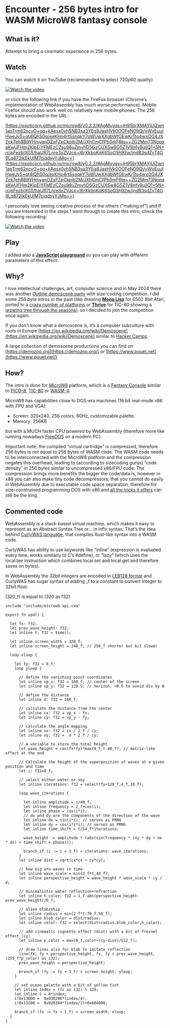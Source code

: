 # Encounter - 256 bytes intro for WASM MicroW8 fantasy console

## What is it?

Attempt to bring a cinematic experience in 256 bytes.

## Watch

You can watch it on YouTube (recommended to select 720p60 quality) 

[![Watch the video](https://img.youtube.com/vi/4QY9WqbS61g/maxresdefault.jpg)](https://www.youtube.com/watch?v=4QY9WqbS61g)

or click the following link if you have the FireFox browser (Chrome’s implementation of WebAssembly has much worse performance). Mobile Firefox should also work well on relatively new mobile phones. The 256 bytes are encoded in the URL:

[https://exoticorn.github.io/microw8/v0.2.2/#AgMvvqs+jH95brXMAYjUjZwn1apTrm62ncvO+qq+kAesx0vh5NB3sa3YEg8JasHVk0OOFeN09Qi/yWyEuuIHweJv5+qt4lQhS0q/exKHo4rtSsnqkY7oWUwXXgbWfGEwKrTto4wxOG4JXZck7ehBB9YHmyanOZxFZeCkpib2M/JXhCmCfPb3mF6tq++ZG2Mm73NopaaKwUFHm2KjpEjYFMEzCZsu98uZmvhD5GzCUXSw8G5Z1V8nfv9uiIQ1+5N+rcjpFezbIXG5/haUR7Lnre3xZVJcp+I6rXkboKqK6SoG5h92w/jndB3sdZyT4G9Lq872lkEkUIM7ciqdsyYJMg==](https://exoticorn.github.io/microw8/v0.2.2/#AgMvvqs+jH95brXMAYjUjZwn1apTrm62ncvO+qq+kAesx0vh5NB3sa3YEg8JasHVk0OOFeN09Qi/yWyEuuIHweJv5+qt4lQhS0q/exKHo4rtSsnqkY7oWUwXXgbWfGEwKrTto4wxOG4JXZck7ehBB9YHmyanOZxFZeCkpib2M/JXhCmCfPb3mF6tq++ZG2Mm73NopaaKwUFHm2KjpEjYFMEzCZsu98uZmvhD5GzCUXSw8G5Z1V8nfv9uiIQ1+5N+rcjpFezbIXG5/haUR7Lnre3xZVJcp+I6rXkboKqK6SoG5h92w/jndB3sdZyT4G9Lq872lkEkUIM7ciqdsyYJMg==) 

I personally love seeing creative process of the others (“making of”) and If you are interested in the steps I went through to create this intro, check the following recording:

[![Watch the video](https://img.youtube.com/vi/X-g7d5NUV2s/mqdefault.jpg)](https://youtu.be/X-g7d5NUV2s)

## Play

I added also a **[JavaScript playground](https://ilmenit.github.io/sizecoding/Encounter/index.html)** so you can play with different parameters of this effect:

## Why?

I love intellectual challenges, art, computer science and in May 2024 there was another [Outline demoscene party](https://outlinedemoparty.nl) with size-coding competition. I did some 256 byte intros in the past (like drawing **[Mona Lisa](https://www.pouet.net/prod.php?which=62917)** for 6502 8bit Atari, ported to a [crazy number of platforms](https://codegolf.stackexchange.com/questions/126738/lets-draw-mona-lisa) or **[Thrive](https://www.pouet.net/prod.php?which=91578)** for TIC-80 showing a [growing tree through the seasons](https://youtu.be/qU5EGLvFXd8)), so I decided to join the competition once again.

If you don’t know what a demoscene is, it’s a computer subculture with roots in Europe [https://en.wikipedia.org/wiki/Demoscene](https://en.wikipedia.org/wiki/Demoscene) similar to [Hacker Camps](https://hackaday.com/2022/06/06/outline-2022-everyone-should-go-to-a-demo-party/). 

A large collection of demoscene productions you can find on [https://demozoo.org](https://demozoo.org/) or [https://www.pouet.net](https://www.pouet.net/) 

## How?

The intro is done for [MicroW8](https://exoticorn.github.io/microw8) platform, which is a [Fantasy Console](https://en.wikipedia.org/wiki/Fantasy_video_game_console) similar to [PICO-8](https://www.lexaloffle.com/pico-8.php), [TIC-80](https://tic80.com/) or [WASM-4](https://wasm4.org). 

MicroW8 has capabilities close to DOS-era machines (16 bit real-mode x86 with FPU and VGA):

* Screen: 320x240, 256 colors, 60Hz, customizable palette.
* Memory: 256KB

but with a MUCH faster CPU powered by WebAssembly (therefore more like running nowadays [FreeDOS](https://www.freedos.org) on a modern PC).

Important note: the compiled “virtual cartridge” is compressed, therefore 256 bytes is not equal to 256 bytes of WASM code. The WASM code needs to be interconnected with the MicroW8 platform and the compression negates this overhead, leading to (according to sizecoding gurus) “code density” in 256 bytes similar to uncompressed x86/FPU code. The compression brings more benefits the bigger the code/data is, however in x86 you can also make tiny code decompressors, that you cannot do easily in WebAssembly due to executable code space separation, therefore for size-constrained programming DOS with x86 and [all the tricks it offers](http://www.sizecoding.org/wiki/DOS) can still be the king.

## Commented code

WebAssembly is a stack-based virtual machine, which makes it easy to represent as an Abstract Syntax Tree or… in infix syntax. That’s the idea behind [CurlyWAS language](https://github.com/exoticorn/curlywas), that compiles Rust-like syntax into a WASM code.

CurlyWAS has ability to use keywords like “inline” (expression is evaluated every time, works similarly to C’s #define), or “lazy” (which uses the local.tee instruction which combines local.set and local.get and therefore saves on bytes). 

In WebAssembly the 32bit integers are encoded in [LEB128 format](https://en.wikipedia.org/wiki/LEB128) and CurlyWAS has sugar syntax of adding _f to a constant to convert integer to 32bit float:

(320_f) is equal to (320 as f32)

```
include "include/microw8-api.cwa"

export fn upd() {

  let fx: f32;
  let prev_wave_height: f32;
  let inline t: f32 = time();

  let inline screen_width = 320_f;
  let inline screen_height = 240_f; // 256_f shorter but bit slower

  loop xloop {
  
    let fy: f32 = 0_f;      
    loop yloop {

      // define the vanishing point coordinates
      let inline vp_x: f32 = 160_f; // center of the screen
      let inline vp_y: f32 = 120.5; // horizon, +0.5 to avoid div by 0

      // define the distance
      let inline d: f32 = 160_f; 

      // calculate the distance from the center
      let inline cx: f32 = vp_x - fx; 
      let inline cy: f32 = vp_y - fy; 
    
      // calculate the angle mapping
      let inline nx: f32 = cx / 2_f / cy; 
      let inline ny: f32 =  d * 2_f / cy;
    
      // A variable to store the total height
      let wave_height = cos(fx*fy)*max(0_f,t-80_f); // matrix-like effect at the end
    
      // Calculate the height of the superposition of waves at a given position and time
      let i: f32=0_f;
    
      // select either water or sky
      let inline iterations: f32 = select(fy<120_f,4_f,16_f);
    
      loop wave_iterations {    
      
        let inline amplitude = i/40_f;
        let inline frequency = 2_f+cos(i);
        let inline phase = cos(i*i);
        // dx and dy are the components of the direction of the wave
        let inline dx = sin(i*i); // serves as PRNG
        let inline dy = cos(i*i*i); // serves as PRNG
        let inline time_shift = t/14_f*iterations;
    
        wave_height -= amplitude * (abs(sin(frequency * (ny * dy + nx * dx) + time_shift + phase)));        
    
        branch_if (i := i + 1_f) < iterations: wave_iterations; 
      }
      let inline dist = sqrt(cx*cx + cy*cy);    
      
      // how big are waves in time
      let inline wave_scale = min(2_f*t,40_f);        
      let inline perspective_height = wave_height * wave_scale * cy / d;   
    
      // minimalistic water reflection+refraction
      let inline h_color: f32 = 1_f-abs(perspective_height-prev_wave_height)/6_f;      
    
      // alien blob/ship
      let inline radius = min(2_f*t-70_f,50_f); 
      let inline blob_color = dist/radius;
      let inline color: f32 = select(dist<radius,blob_color,h_color);
      
      // add cinematic vignette effect (dist) with a bit of fresnel effect (cy)
      let inline p_color = max(0_f,color+(cy-dist)/512_f);
    
      // draw lines also for blob to imitate reflection
      line(fx, fy + perspective_height, fx, fy + prev_wave_height, (255_f*p_color) as i32);
      prev_wave_height = perspective_height;
    
      branch_if (fy := fy + 1_f) < screen_height: yloop;
    }   
    
    // set ocean palette with a bit of yellow tint
    let inline index = (fx as i32) % 128;
    let inline i = 4*index;
    i!0x13000 =  0x030200*(index/4);
    i!0x13200 =  0x020304*(index/2)+0x604000;
    
    branch_if (fx := fx + 1_f) < screen_width: xloop;   
  } 
}
```
